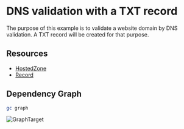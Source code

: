 # DNS validation with a TXT record

The purpose of this example is to validate a website domain by DNS validation.
A TXT record will be created for that purpose.

## Resources

- [HostedZone](https://www.grucloud.com/docs/aws/resources/Route53/Route53HostedZone)
- [Record](https://www.grucloud.com/docs/aws/resources/Route53/Route53Record)

## Dependency Graph

```sh
gc graph
```

![GraphTarget](artifacts/diagram-target.svg)
